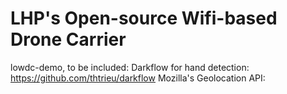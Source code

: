 # LHP's Open-source Wifi-based Drone Carrier
lowdc-demo, to be included:
Darkflow for hand detection: https://github.com/thtrieu/darkflow
Mozilla's Geolocation API:

